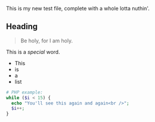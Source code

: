 This is my new test file, complete with a whole lotta nuthin'.

## Heading

> Be holy, for I am holy.

This is a *special* word.

- This
- is
- a
- list

```php
# PHP example:
while ($i < 15) {
  echo "You'll see this again and again<br />";
  $i++;
}
```
